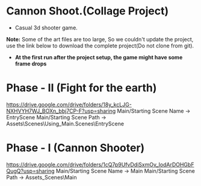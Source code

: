 # Cannon Shoot.(Collage Project)
- Casual 3d shooter game.

**Note:** Some of the art files are too large, So we couldn't update the project, use the link below to download the complete project(Do not clone from git).
- **At the first run after the project setup, the game might have some frame drops**

# Phase - II (Fight for the earth)
https://drive.google.com/drive/folders/18y_kcLJG-NXHVYH7WJ_BOXn_bbj7CP-F?usp=sharing
Main/Starting Scene Name -> EntryScene
Main/Starting Scene Path -> Assets\Scenes\Using_Main.Scenes\EntryScene

# Phase - I (Cannon Shooter)
https://drive.google.com/drive/folders/1cQ7p9UfvDdiSxmOv_IodArDOHGbFQugQ?usp=sharing
Main/Starting Scene Name -> Main
Main/Starting Scene Path -> Assets\_Scenes\Main
